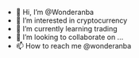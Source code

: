 - 👋 Hi, I’m @Wonderanba
- 👀 I’m interested in cryptocurrency
- 🌱 I’m currently learning trading
- 💞️ I’m looking to collaborate on ...
- 📫 How to reach me @wonderanba

<!---
Wonderanba/Wonderanba is a ✨ special ✨ repository because its `README.md` (this file) appears on your GitHub profile.
You can click the Preview link to take a look at your changes.
--->
